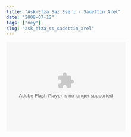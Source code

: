 ```yaml
---
title: "Aşk-Efza Saz Eseri - Sadettin Arel"
date: "2009-07-12"
tags: ["ney"]
slug: "ask_efza_ss_sadettin_arel"
---
```


<object width="320" height="240" ><param name="allowfullscreen" value="true" /><param name="allowscriptaccess" value="always" /><param name="movie" value="https://www.facebook.com/v/127628728416" /><embed src="https://www.facebook.com/v/127628728416" type="application/x-shockwave-flash" allowscriptaccess="always" allowfullscreen="true" width="320" height="240"></embed></object>
